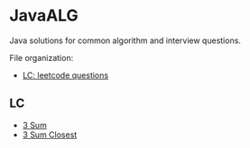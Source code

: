 # JavaALG
Java solutions for common algorithm and interview questions.

File organization:
* [LC: leetcode questions](README.md#leetcode)

LC
-----
<a name="leetcode"></a>
* [3 Sum](src/leetcode/ThreeSum.java)
* [3 Sum Closest](src/leetcode/ThreeSumClosest.java)